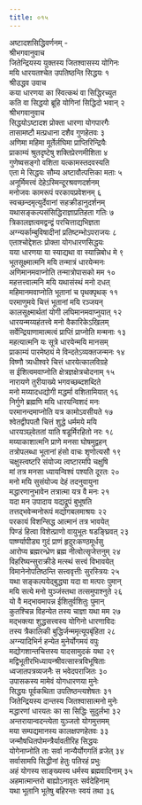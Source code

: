 ```yaml
---
title: ०१५
---
```

अष्टादशसिद्धिवर्णनम् -  
श्रीभगवानुवाच  
जितेन्द्रियस्य युक्तस्य जितश्वासस्य योगिनः  
मयि धारयतश्चेत उपतिष्ठन्ति सिद्धयः १  
श्रीउद्धव उवाच  
कया धारणया का स्वित्कथं वा सिद्धिरच्युत  
कति वा सिद्धयो ब्रूहि योगिनां सिद्धिदो भवान् २  
श्रीभगवानुवाच  
सिद्धयोऽष्टादश प्रोक्ता धारणा योगपारगैः  
तासामष्टौ मत्प्रधाना दशैव गुणहेतवः ३  
अणिमा महिमा मूर्तेर्लघिमा प्राप्तिरिन्द्रियैः  
प्राकाम्यं श्रुतदृष्टेषु शक्तिप्रेरणमीशिता ४  
गुणेष्वसङ्गो वशिता यत्कामस्तदवस्यति  
एता मे सिद्धयः सौम्य अष्टावौत्पत्तिका मताः ५  
अनूर्मिमत्त्वं देहेऽस्मिन्दूरश्रवणदर्शनम्  
मनोजवः कामरूपं परकायप्रवेशनम् ६  
स्वच्छन्दमृत्युर्देवानां सहक्रीडानुदर्शनम्  
यथासङ्कल्पसंसिद्धिराज्ञाप्रतिहता गतिः ७  
त्रिकालज्ञत्वमद्वन्द्वं परचित्ताद्यभिज्ञता  
अग्न्यर्काम्बुविषादीनां प्रतिष्टम्भोऽपराजयः ८  
एताश्चोद्देशतः प्रोक्ता योगधारणसिद्धयः  
यया धारणया या स्याद्यथा वा स्यान्निबोध मे ९  
भूतसूक्ष्मात्मनि मयि तन्मात्रं धारयेन्मनः  
अणिमानमवाप्नोति तन्मात्रोपासको मम १०  
महत्तत्त्वात्मनि मयि यथासंस्थं मनो दधत्  
महिमानमवाप्नोति भूतानां च पृथक्पृथक् ११  
परमाणुमये चित्तं भूतानां मयि रञ्जयन्  
कालसूक्ष्मार्थतां योगी लघिमानमवाप्नुयात् १२  
धारयन्मय्यहंतत्त्वे मनो वैकारिकेऽखिलम्  
सर्वेन्द्रियाणामात्मत्वं प्राप्तिं प्राप्नोति मन्मनाः १३  
महत्यात्मनि यः सूत्रे धारयेन्मयि मानसम्  
प्राकाम्यं पारमेष्ठ्यं मे विन्दतेऽव्यक्तजन्मनः १४  
विष्णौ त्र्यधीश्वरे चित्तं धारयेत्कालविग्रहे  
स ईशित्वमवाप्नोति क्षेत्रज्ञक्षेत्रचोदनाम् १५  
नारायणे तुरीयाख्ये भगवच्छब्दशब्दिते  
मनो मय्यादधद्योगी मद्धर्मा वशितामियात् १६  
निर्गुणे ब्रह्मणि मयि धारयन्विशदं मनः  
परमानन्दमाप्नोति यत्र कामोऽवसीयते १७  
श्वेतद्वीपपतौ चित्तं शुद्धे धर्ममये मयि  
धारयञ्छ्वेततां याति षडूर्मिरहितो नरः १८  
मय्याकाशात्मनि प्राणे मनसा घोषमुद्वहन्  
तत्रोपलब्धा भूतानां हंसो वाचः शृणोत्यसौ १९  
चक्षुस्त्वष्टरि संयोज्य त्वष्टारमपि चक्षुषि  
मां तत्र मनसा ध्यायन्विश्वं पश्यति दूरतः २०  
मनो मयि सुसंयोज्य देहं तदनुवायुना  
मद्धारणानुभावेन तत्रात्मा यत्र वै मनः २१  
यदा मन उपादाय यद्यद्रूपं बुभूषति  
तत्तद्भवेन्मनोरूपं मद्योगबलमाश्रयः २२  
परकायं विशन्सिद्ध आत्मानं तत्र भावयेत्  
पिण्डं हित्वा विशेत्प्राणो वायुभूतः षडङ्घ्रिवत् २३  
पार्ष्ण्यापीड्य गुदं प्राणं हृदुरःकण्ठमूर्धसु  
आरोप्य ब्रह्मरन्ध्रेण ब्रह्म नीत्वोत्सृजेत्तनुम् २४  
विहरिष्यन्सुराक्रीडे मत्स्थं सत्त्वं विभावयेत्  
विमानेनोपतिष्ठन्ति सत्त्ववृत्तीः सुरस्त्रियः २५  
यथा सङ्कल्पयेद्बुद्ध्या यदा वा मत्परः पुमान्  
मयि सत्ये मनो युञ्जंस्तथा तत्समुपाश्नुते २६  
यो वै मद्भावमापन्न ईशितुर्वशितुः पुमान्  
कुतश्चिन्न विहन्येत तस्य चाज्ञा यथा मम २७  
मद्भक्त्या शुद्धसत्त्वस्य योगिनो धारणाविदः  
तस्य त्रैकालिकी बुद्धिर्जन्ममृत्यूपबृंहिता २८  
अग्न्यादिभिर्न हन्येत मुनेर्योगमयं वपुः  
मद्योगशान्तचित्तस्य यादसामुदकं यथा २९  
मद्विभूतीरभिध्यायन्श्रीवत्सास्त्रविभूषिताः  
ध्वजातपत्रव्यजनैः स भवेदपराजितः ३०  
उपासकस्य मामेवं योगधारणया मुनेः  
सिद्धयः पूर्वकथिता उपतिष्ठन्त्यशेषतः ३१  
जितेन्द्रियस्य दान्तस्य जितश्वासात्मनो मुनेः  
मद्धारणां धारयतः का सा सिद्धिः सुदुर्लभा ३२  
अन्तरायान्वदन्त्येता युञ्जतो योगमुत्तमम्  
मया सम्पद्यमानस्य कालक्षपणहेतवः ३३  
जन्मौषधितपोमन्त्रैर्यावतीरिह सिद्धयः  
योगेनाप्नोति ताः सर्वा नान्यैर्योगगतिं व्रजेत् ३४  
सर्वासामपि सिद्धीनां हेतुः पतिरहं प्रभुः  
अहं योगस्य साङ्ख्यस्य धर्मस्य ब्रह्मवादिनाम् ३५  
अहमात्मान्तरो बाह्योऽनावृतः सर्वदेहिनाम्  
यथा भूतानि भूतेषु बहिरन्तः स्वयं तथा ३६
